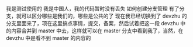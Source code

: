 我是测试使用的
我是中国人，我的代码暂时没有丢失
如何创建分支管理
有了分支，就可以区分哪些是我们的，哪些是公共的了
现在我已经切换到了 devzhu 的分支里面来了，项在这里搞点事情，提交，备案，然后试着把这一段 devzhu 中的内容合并到 master 中去，这样就可以在 master 分支中看到我了，当然，在 devzhu 中是看不到 master 的内容的

